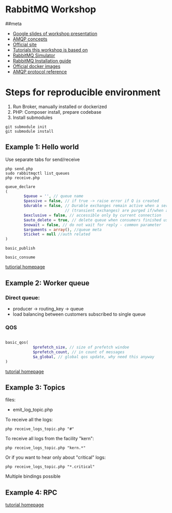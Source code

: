 # RabbitMQ Workshop

##meta
- [Google slides of workshop presentation](https://docs.google.com/presentation/d/1YXJe5XTKJ4O6vXnWWdEi6U-5W6D4_dmGRDeftByhk6s/edit?usp=sharing)
- [AMQP concepts](https://www.rabbitmq.com/tutorials/amqp-concepts.html)
- [Official site](https://www.rabbitmq.com/)
- [Tutorials this workshop is based on](https://www.rabbitmq.com/getstarted.html)
- [RabbitMQ Simulator](https://github.com/RabbitMQSimulator/RabbitMQSimulator)
- [RabbitMQ Installation guide](https://www.rabbitmq.com/download.html)
- [Official docker images](https://hub.docker.com/_/rabbitmq)
- [AMQP protocol reference](https://www.rabbitmq.com/amqp-0-9-1-reference.html)

# Steps for reproducible environment

1) Run Broker, manually installed or dockerized
2) PHP: Composer install, prepare codebase
3) Install submodules

``` 
git submodule init
git submodule install
```

## Example 1: Hello world

Use separate tabs for send/receive

```
php send.php
sudo rabbitmqctl list_queues
php receive.php
```


```php
queue_declare
(
        $queue = '', // queue name
        $passive = false, // if true -> raise error if Q is created
        $durable = false, // Durable exchanges remain active when a server restarts. Non-durable exchanges 
                          // (transient exchanges) are purged if/when a server restarts. 
        $exclusive = false, // accessible only by current connection
        $auto_delete = true, // delete queue when consumers finished using it
        $nowait = false, // do not wait for reply - common parameter
        $arguments = array(), //queue meta
        $ticket = null //auth related
) 
```

```
basic_publish
```

```
basic_consume
```


[tutiorial homepage](https://www.rabbitmq.com/tutorials/tutorial-one-php.html)

## Example 2: Worker queue

### Direct queue:
- producer -> routing_key -> queue
- load balancing between customers subscribed to single queue

### QOS
```php

basic_qos(
            $prefetch_size, // size of prefetch windoe
            $prefetch_count, // in count of messages
            $a_global, // global qos update, why need this anyway
)
```

[tutorial homepage](https://www.rabbitmq.com/tutorials/tutorial-two-php.html)


## Example 3: Topics

files:
- emit_log_topic.php

To receive all the logs:

`php receive_logs_topic.php "#"`

To receive all logs from the facility "kern":

`php receive_logs_topic.php "kern.*"`

Or if you want to hear only about "critical" logs:

`php receive_logs_topic.php "*.critical"`

Multiple bindings possible


## Example 4: RPC

[tutorial homepage](https://www.rabbitmq.com/tutorials/tutorial-six-php.html)